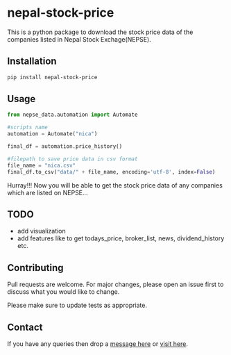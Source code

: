 # nepal-stock-price
This is a python package to download the stock price data of the companies listed in Nepal Stock Exchage(NEPSE).

## Installation

```bash
pip install nepal-stock-price
```

##  Usage
```python
from nepse_data.automation import Automate

#scripts name
automation = Automate("nica")

final_df = automation.price_history()

#filepath to save price data in csv format
file_name = "nica.csv"
final_df.to_csv("data/" + file_name, encoding='utf-8', index=False)
```

Hurray!!! Now you will be able to get the stock price data of any companies which are listed on NEPSE...

## TODO
* add visualization
* add features like to get todays_price, broker_list, news, dividend_history etc. 

## Contributing
Pull requests are welcome. For major changes, please open an issue first to discuss what you would like to change.

Please make sure to update tests as appropriate.

## Contact
If you have any queries then drop a [message here](https://www.linkedin.com/in/keskhanal/) or [visit here](https://www.khanalkeshav.com.np/).
